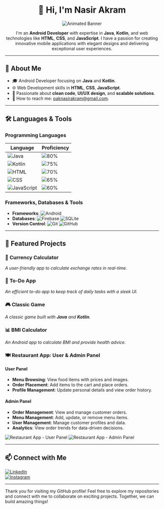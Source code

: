 <div align="center">

# 👋 Hi, I'm **Nasir Akram**

![Animated Banner](https://github.com/user-attachments/assets/2cdc68a9-0e1a-4a04-9808-aa7f83b67f64)
<!-- Replace the link with an actual image or animated banner URL -->

</div>

<div align="center">

I'm an **Android Developer** with expertise in **Java**, **Kotlin**, and web technologies like **HTML**, **CSS**, and **JavaScript**. I have a passion for creating innovative mobile applications with elegant designs and delivering exceptional user experiences.

</div>

---

## 🚀 **About Me**

- 🎓 Android Developer focusing on **Java** and **Kotlin**.
- 🌐 Web Development skills in **HTML**, **CSS**, **JavaScript**.
- 🎯 Passionate about **clean code**, **UI/UX design**, and **scalable solutions**.
- 📧 How to reach me: [paknasirakram@gmail.com](mailto:paknasirakram@gmail.com).

---

## 🛠️ **Languages & Tools**

### **Programming Languages**

| Language       | Proficiency |
|----------------|-------------|
| ![Java](https://img.shields.io/badge/-Java-007396?logo=java&logoColor=white&style=flat) | ![80%](https://progress-bar.dev/80) |
| ![Kotlin](https://img.shields.io/badge/-Kotlin-0095D5?logo=kotlin&logoColor=white&style=flat) | ![75%](https://progress-bar.dev/75) |
| ![HTML](https://img.shields.io/badge/-HTML-E34F26?logo=html5&logoColor=white&style=flat) | ![70%](https://progress-bar.dev/70) |
| ![CSS](https://img.shields.io/badge/-CSS-1572B6?logo=css3&logoColor=white&style=flat) | ![65%](https://progress-bar.dev/65) |
| ![JavaScript](https://img.shields.io/badge/-JavaScript-F7DF1E?logo=javascript&logoColor=black&style=flat) | ![60%](https://progress-bar.dev/60) |

### **Frameworks, Databases & Tools**

- **Frameworks**: ![Android](https://img.shields.io/badge/-Android-3DDC84?logo=android&logoColor=white&style=flat)
- **Databases**: ![Firebase](https://img.shields.io/badge/-Firebase-FFCA28?logo=firebase&logoColor=black&style=flat) ![SQLite](https://img.shields.io/badge/-SQLite-003B57?logo=sqlite&logoColor=white&style=flat)
- **Version Control**: ![Git](https://img.shields.io/badge/-Git-F05032?logo=git&logoColor=white&style=flat) ![GitHub](https://img.shields.io/badge/-GitHub-181717?logo=github&logoColor=white&style=flat)

---

## 🌟 **Featured Projects**

### 🚀 **Currency Calculator**
_A user-friendly app to calculate exchange rates in real-time._

### 📝 **To-Do App**
_An efficient to-do app to keep track of daily tasks with a sleek UI._

### 🎮 **Classic Game**
_A classic game built with **Java** and **Kotlin**._

### 📊 **BMI Calculator**
_An Android app to calculate BMI and provide health advice._

### 🍽️ **Restaurant App: User & Admin Panel**

#### **User Panel**
- **Menu Browsing**: View food items with prices and images.
- **Order Placement**: Add items to the cart and place orders.
- **Profile Management**: Update personal details and view order history.

#### **Admin Panel**
- **Order Management**: View and manage customer orders.
- **Menu Management**: Add, update, or remove menu items.
- **User Management**: Manage customer profiles and data.
- **Analytics**: View order trends for data-driven decisions.

![Restaurant App - User Panel](https://github.com/user-attachments/assets/b9445225-86b4-4247-83e4-0f180dc2c40d)
![Restaurant App - Admin Panel](https://github.com/user-attachments/assets/bc23bcd9-d8c8-431b-8c6d-9bd4355078c8)
<!-- Replace the links with actual screenshots -->

---

## 📫 **Connect with Me**

[![LinkedIn](https://img.shields.io/badge/-LinkedIn-0077B5?logo=linkedin&logoColor=white&style=flat)](https://www.linkedin.com/in/nasir-akram-387522211)  
[![Instagram](https://img.shields.io/badge/-Instagram-E4405F?logo=instagram&logoColor=white&style=flat)](https://www.instagram.com/nasirakramn)

---

Thank you for visiting my GitHub profile! Feel free to explore my repositories and connect with me to collaborate on exciting projects. Together, we can build amazing things!
